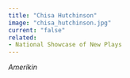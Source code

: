 ```yaml
---
title: "Chisa Hutchinson"
image: "chisa_hutchinson.jpg"
current: "false"
related:
- National Showcase of New Plays
---
```


*Amerikin*

